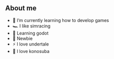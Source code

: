## About me

- 🌱 I’m currently learning how to develop games
- 🏎 I like simracing
- 🤖 Learning godot
- 🥺 Newbie
- ⚡ I love undertale
- 🎇 I love konosuba

